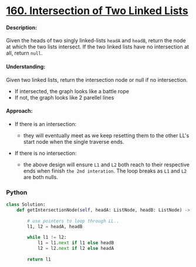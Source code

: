 # [160. Intersection of Two Linked Lists](https://leetcode.com/problems/intersection-of-two-linked-lists/)


#### Description:

Given the heads of two singly linked-lists `headA` and `headB`, return the node at which the two lists intersect. If the two linked lists have no intersection at all, return `null`.


#### Understanding:

Given two linked lists, return the intersection node or null if no intersection.

- If intersected, the graph looks like a battle rope
- If not, the graph looks like 2 parellel lines


#### Approach:

- If there is an intersection:
	-  they will eventually meet as we keep resetting them to the other LL's start node when the single traverse ends.

- If there is no intersection:
	-  the above design will ensure `L1` and `L2` both reach to their respective ends when finish `the 2nd interation`. The loop breaks as `L1` and `L2` are both nulls.


### Python
```python
class Solution:
    def getIntersectionNode(self, headA: ListNode, headB: ListNode) -> Optional[ListNode]:
        
        # use pointers to loop through LL..
        l1, l2 = headA, headB
        
        while l1 != l2:
            l1 = l1.next if l1 else headB
            l2 = l2.next if l2 else headA
            
        return l1
```